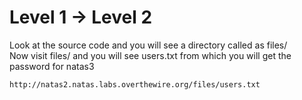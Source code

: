 # Level 1 -> Level 2 

Look at the source code and you will see a directory called as files/  
Now visit files/ and you will see users.txt from which you will get the password for natas3  

```
http://natas2.natas.labs.overthewire.org/files/users.txt
```



